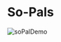 # So-Pals

![soPalDemo](https://user-images.githubusercontent.com/102924713/185540448-73e4ed38-6d14-4d8d-ac57-3c16ba221039.png)

